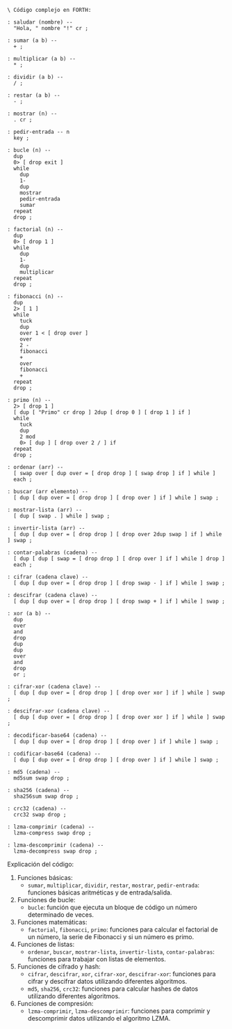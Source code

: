 ```forth
\ Código complejo en FORTH:

: saludar (nombre) --
  "Hola, " nombre "!" cr ;

: sumar (a b) --
  + ;

: multiplicar (a b) --
  * ;

: dividir (a b) --
  / ;

: restar (a b) --
  - ;

: mostrar (n) --
  . cr ;

: pedir-entrada -- n
  key ;

: bucle (n) --
  dup
  0> [ drop exit ]
  while
    dup
    1-
    dup
    mostrar
    pedir-entrada
    sumar
  repeat
  drop ;

: factorial (n) --
  dup
  0> [ drop 1 ]
  while
    dup
    1-
    dup
    multiplicar
  repeat
  drop ;

: fibonacci (n) --
  dup
  2> [ 1 ]
  while
    tuck
    dup
    over 1 < [ drop over ]
    over
    2 -
    fibonacci
    +
    over
    fibonacci
    +
  repeat
  drop ;

: primo (n) --
  2> [ drop 1 ]
  [ dup [ "Primo" cr drop ] 2dup [ drop 0 ] [ drop 1 ] if ]
  while
    tuck
    dup
    2 mod
    0> [ dup ] [ drop over 2 / ] if
  repeat
  drop ;

: ordenar (arr) --
  [ swap over [ dup over = [ drop drop ] [ swap drop ] if ] while ]
  each ;

: buscar (arr elemento) --
  [ dup [ dup over = [ drop drop ] [ drop over ] if ] while ] swap ;

: mostrar-lista (arr) --
  [ dup [ swap . ] while ] swap ;

: invertir-lista (arr) --
  [ dup [ dup over = [ drop drop ] [ drop over 2dup swap ] if ] while ] swap ;

: contar-palabras (cadena) --
  [ dup [ dup [ swap = [ drop drop ] [ drop over ] if ] while ] drop ]
  each ;

: cifrar (cadena clave) --
  [ dup [ dup over = [ drop drop ] [ drop swap - ] if ] while ] swap ;

: descifrar (cadena clave) --
  [ dup [ dup over = [ drop drop ] [ drop swap + ] if ] while ] swap ;

: xor (a b) --
  dup
  over
  and
  drop
  dup
  dup
  over
  and
  drop
  or ;

: cifrar-xor (cadena clave) --
  [ dup [ dup over = [ drop drop ] [ drop over xor ] if ] while ] swap ;

: descifrar-xor (cadena clave) --
  [ dup [ dup over = [ drop drop ] [ drop over xor ] if ] while ] swap ;

: decodificar-base64 (cadena) --
  [ dup [ dup over = [ drop drop ] [ drop over ] if ] while ] swap ;

: codificar-base64 (cadena) --
  [ dup [ dup over = [ drop drop ] [ drop over ] if ] while ] swap ;

: md5 (cadena) --
  md5sum swap drop ;

: sha256 (cadena) --
  sha256sum swap drop ;

: crc32 (cadena) --
  crc32 swap drop ;

: lzma-comprimir (cadena) --
  lzma-compress swap drop ;

: lzma-descomprimir (cadena) --
  lzma-decompress swap drop ;
```

Explicación del código:

1. Funciones básicas:
   - `sumar`, `multiplicar`, `dividir`, `restar`, `mostrar`, `pedir-entrada`: funciones básicas aritméticas y de entrada/salida.
2. Funciones de bucle:
   - `bucle`: función que ejecuta un bloque de código un número determinado de veces.
3. Funciones matemáticas:
   - `factorial`, `fibonacci`, `primo`: funciones para calcular el factorial de un número, la serie de Fibonacci y si un número es primo.
4. Funciones de listas:
   - `ordenar`, `buscar`, `mostrar-lista`, `invertir-lista`, `contar-palabras`: funciones para trabajar con listas de elementos.
5. Funciones de cifrado y hash:
   - `cifrar`, `descifrar`, `xor`, `cifrar-xor`, `descifrar-xor`: funciones para cifrar y descifrar datos utilizando diferentes algoritmos.
   - `md5`, `sha256`, `crc32`: funciones para calcular hashes de datos utilizando diferentes algoritmos.
6. Funciones de compresión:
   - `lzma-comprimir`, `lzma-descomprimir`: funciones para comprimir y descomprimir datos utilizando el algoritmo LZMA.
